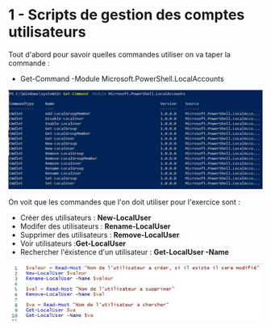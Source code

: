 # 1 - Scripts de gestion des comptes utilisateurs

Tout d'abord pour savoir quelles commandes utiliser on va taper la commande : 
- Get-Command -Module Microsoft.PowerShell.LocalAccounts
  
![](images/cmd.jpg)

On voit que les commandes que l'on doit utiliser pour l'exercice sont : 

- Créer des utilisateurs : **New-LocalUser**
- Modifer des utilisateurs : **Rename-LocalUser**
- Supprimer des utilisateurs : **Remove-LocalUser**
- Voir utilisateurs :**Get-LocalUser**
- Rechercher l'éxistence d'un utilisateur : **Get-LocalUser -Name**


![](images/Capture.jpg)

